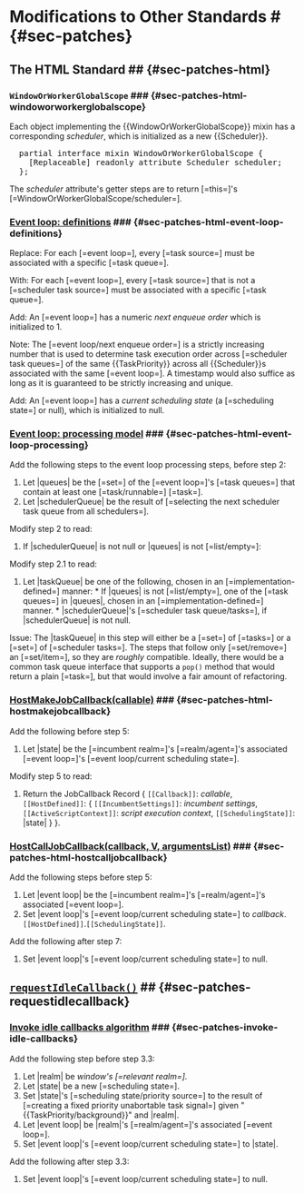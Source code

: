 # Modifications to Other Standards # {#sec-patches}

## The HTML Standard ## {#sec-patches-html}

### `WindowOrWorkerGlobalScope` ### {#sec-patches-html-windoworworkerglobalscope}

Each object implementing the {{WindowOrWorkerGlobalScope}} mixin has a corresponding
<dfn for="WindowOrWorkerGlobalScope">scheduler</dfn>, which is initialized as a new {{Scheduler}}.

<pre class='idl'>
  partial interface mixin WindowOrWorkerGlobalScope {
    [Replaceable] readonly attribute Scheduler scheduler;
  };
</pre>

The <dfn attribute for="WindowOrWorkerGlobalScope">scheduler</dfn> attribute's getter steps are to
return [=this=]'s [=WindowOrWorkerGlobalScope/scheduler=].

### <a href="https://html.spec.whatwg.org/multipage/webappapis.html#definitions-3">Event loop: definitions</a> ### {#sec-patches-html-event-loop-definitions}

Replace: For each [=event loop=], every [=task source=] must be associated with a specific [=task
queue=].

With: For each [=event loop=], every [=task source=] that is not a [=scheduler task source=] must be
associated with a specific [=task queue=].

Add: An [=event loop=] has a numeric <dfn for="event loop">next enqueue order</dfn> which is
initialized to 1.

Note: The [=event loop/next enqueue order=] is a strictly increasing number that is used to
determine task execution order across [=scheduler task queues=] of the same {{TaskPriority}} across
all {{Scheduler}}s associated with the same [=event loop=]. A timestamp would also suffice as long
as it is guaranteed to be strictly increasing and unique.

Add: An [=event loop=] has a <dfn for="event loop">current scheduling state</dfn> (a [=scheduling
state=] or null), which is initialized to null.

### <a href="https://html.spec.whatwg.org/multipage/webappapis.html#event-loop-processing-model">Event loop: processing model</a> ### {#sec-patches-html-event-loop-processing}

Add the following steps to the event loop processing steps, before step 2:

  1. Let |queues| be the [=set=] of the [=event loop=]'s [=task queues=] that contain at least one
     [=task/runnable=] [=task=].
  1. Let |schedulerQueue| be the result of [=selecting the next scheduler task queue from all
     schedulers=].

Modify step 2 to read:

  1. If |schedulerQueue| is not null or |queues| is not [=list/empty=]:

Modify step 2.1 to read:

  1. Let |taskQueue| be one of the following, chosen in an [=implementation-defined=] manner:
    * If |queues| is not [=list/empty=], one of the [=task queues=] in |queues|, chosen in an
      [=implementation-defined=] manner.
    * |schedulerQueue|'s [=scheduler task queue/tasks=], if |schedulerQueue| is not null.

Issue: The |taskQueue| in this step will either be a [=set=] of [=tasks=] or a [=set=] of
[=scheduler tasks=]. The steps that follow only [=set/remove=] an [=set/item=], so they are
*roughly* compatible. Ideally, there would be a common task queue interface that supports a `pop()`
method that would return a plain [=task=], but that would involve a fair amount of refactoring.

### <a href="https://html.spec.whatwg.org/multipage/webappapis.html#hostmakejobcallback">HostMakeJobCallback(callable)</a> ### {#sec-patches-html-hostmakejobcallback}

Add the following before step 5:

  1. Let |state| be the [=incumbent realm=]'s [=realm/agent=]'s associated [=event loop=]'s
     [=event loop/current scheduling state=].

Modify step 5 to read:

 1. Return the <span>JobCallback Record</span> { `[[Callback]]`: <var ignore=''>callable</var>,
    `[[HostDefined]]`: { `[[IncumbentSettings]]`: <var ignore=''>incumbent settings</var>,
    `[[ActiveScriptContext]]`: <var ignore=''>script execution context</var>,
    `[[SchedulingState]]`: |state| } }.

### <a href="https://html.spec.whatwg.org/multipage/webappapis.html#hostcalljobcallback">HostCallJobCallback(callback, V, argumentsList)</a> ### {#sec-patches-html-hostcalljobcallback}

Add the following steps before step 5:

  1. Let |event loop| be the [=incumbent realm=]'s [=realm/agent=]'s associated [=event loop=].
  1. Set |event loop|'s [=event loop/current scheduling state=] to
     <var ignore=''>callback</var>.`[[HostDefined]]`.`[[SchedulingState]]`.

Add the following after step 7:

  1. Set |event loop|'s [=event loop/current scheduling state=] to null.

## <a href="https://w3c.github.io/requestidlecallback/">`requestIdleCallback()`</a> ## {#sec-patches-requestidlecallback}

### <a href="https://w3c.github.io/requestidlecallback/#invoke-idle-callbacks-algorithm">Invoke idle callbacks algorithm</a> ### {#sec-patches-invoke-idle-callbacks}

Add the following step before step 3.3:

  1. Let |realm| be <var ignore=''> window's [=relevant realm=].
  1. Let |state| be a new [=scheduling state=].
  1. Set |state|'s [=scheduling state/priority source=] to the result of [=creating a fixed priority
     unabortable task signal=] given "{{TaskPriority/background}}" and |realm|.
  1. Let |event loop| be |realm|'s [=realm/agent=]'s associated [=event loop=].
  1. Set |event loop|'s [=event loop/current scheduling state=] to |state|.

Add the following after step 3.3:

  1. Set |event loop|'s [=event loop/current scheduling state=] to null.
